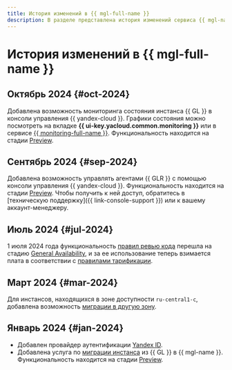 ```yaml
---
title: История изменений в {{ mgl-full-name }}
description: В разделе представлена история изменений сервиса {{ mgl-name }}.
---
```


# История изменений в {{ mgl-full-name }}

## Октябрь 2024 {#oct-2024}

Добавлена возможность мониторинга состояния инстанса {{ GL }} в консоли управления {{ yandex-cloud }}. Графики состояния можно посмотреть на вкладке **{{ ui-key.yacloud.common.monitoring }}** или в сервисе [{{ monitoring-full-name }}](../monitoring/concepts/index.md). Функциональность находится на стадии [Preview](../overview/concepts/launch-stages.md).

## Сентябрь 2024 {#sep-2024}

Добавлена возможность управлять агентами {{ GLR }} с помощью консоли управления {{ yandex-cloud }}. Функциональность находится на стадии [Preview](../overview/concepts/launch-stages.md). Чтобы получить к ней доступ, обратитесь в [техническую поддержку]({{ link-console-support }}) или к вашему аккаунт-менеджеру.

## Июль 2024 {#jul-2024}

1 июля 2024 года функциональность [правил ревью кода](concepts/approval-rules.md) перешла на стадию [General Availability](../overview/concepts/launch-stages.md), и за ее использование теперь взимается плата в соответствии с [правилами тарификации](pricing.md#prices-instance).


## Март 2024 {#mar-2024}

Для инстансов, находящихся в зоне доступности `ru-central1-c`, добавлена возможность [миграции в другую зону](operations/instance/zone-migration.md).


## Январь 2024 {#jan-2024}

* Добавлен провайдер аутентификации [Yandex ID](operations/omniauth.md#yandex-id).
* Добавлена услуга по [миграции инстанса](concepts/migration.md) из {{ GL }} в {{ mgl-name }}. Функциональность находится на стадии [Preview](../overview/concepts/launch-stages.md).
